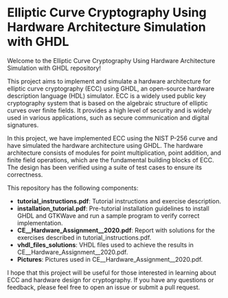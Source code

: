 # Elliptic Curve Cryptography Using Hardware Architecture Simulation with GHDL
Welcome to the Elliptic Curve Cryptography Using Hardware Architecture Simulation with GHDL repository!

This project aims to implement and simulate a hardware architecture for elliptic curve cryptography (ECC) using GHDL, an open-source hardware description language (HDL) simulator. ECC is a widely used public key cryptography system that is based on the algebraic structure of elliptic curves over finite fields. It provides a high level of security and is widely used in various applications, such as secure communication and digital signatures.

In this project, we have implemented ECC using the NIST P-256 curve and have simulated the hardware architecture using GHDL. The hardware architecture consists of modules for point multiplication, point addition, and finite field operations, which are the fundamental building blocks of ECC. The design has been verified using a suite of test cases to ensure its correctness.

This repository has the following components:
* **tutorial_instructions.pdf**: Tutorial instructions and exercise description.
* **installation_tutorial.pdf**: Pre-tutorial installation guidelines to install GHDL and GTKWave and run a sample program to verify correct implementation.
* **CE__Hardware_Assignment__2020.pdf**: Report with solutions for the exercises described in tutorial_instructions.pdf.
* **vhdl_files_solutions**: VHDL files used to achieve the results in CE__Hardware_Assignment__2020.pdf.
* **Pictures**: Pictures used in CE__Hardware_Assignment__2020.pdf.

I hope that this project will be useful for those interested in learning about ECC and hardware design for cryptography. If you have any questions or feedback, please feel free to open an issue or submit a pull request.
